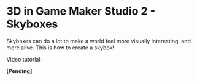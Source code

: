 # 3D in Game Maker Studio 2 - Skyboxes

Skyboxes can do a lot to make a world feel more visually interesting, and more alive. This is how to create a skybox!

Video tutorial:

**[Pending]**